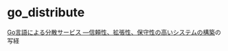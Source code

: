 # go_distribute

[Go言語による分散サービス ―信頼性、拡張性、保守性の高いシステムの構築](https://learning.oreilly.com/library/view/goyan-yu-niyorufen-san-sabisu-xin-lai-xing-kuo-zhang-xing-bao-shou-xing-nogao-isisutemunogou-zhu/9784873119977/)の写経
